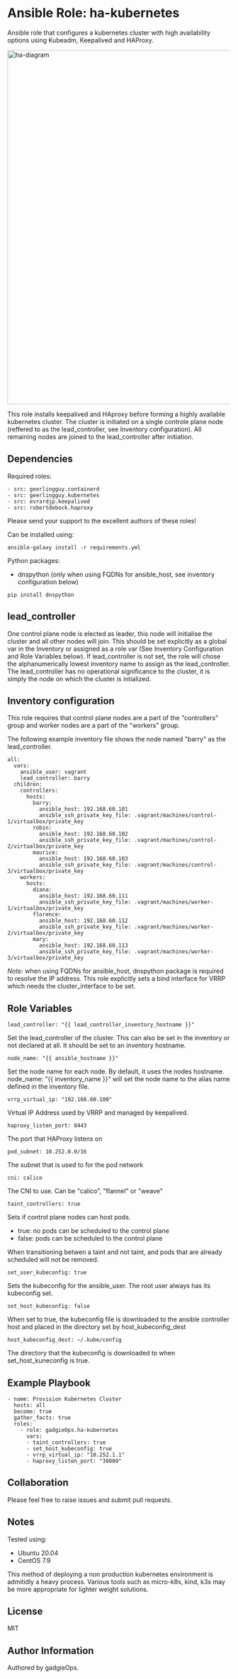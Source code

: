 Ansible Role: ha-kubernetes
=========

Ansible role that configures a kubernetes cluster with high availability options using Kubeadm, Keepalived and HAProxy.


<img src="images/ha-diagram.png" alt="ha-diagram" width="800"/>


This role installs keepalived and HAproxy before forming a highly available kubernetes cluster. The cluster is initiated on a single controle plane node (reffered to as the lead_controller, see Inventory configuration). All remaining nodes are joined to the lead_controller after initiation.

Dependencies
------------

Required roles:
~~~
- src: geerlingguy.containerd
- src: geerlingguy.kubernetes
- src: evrardjp.keepalived
- src: robertdebock.haproxy
~~~

Please send your support to the excellent authors of these roles!

Can be installed using:
~~~
ansible-galaxy install -r requirements.yml
~~~

Python packages:
- dnspython (only when using FQDNs for ansible_host, see inventory configuration below)

~~~
pip install dnspython
~~~

lead_controller
---------------

One control plane node is elected as leader, this node will initialise the cluster and all other nodes will join. This should be set explicitly as a global var in the Inventory or assigned as a role var (See Inventory Configuration and Role Variables below). If lead_controller is not set, the role will chose the alphanumerically lowest inventory name to assign as the lead_controller. The lead_controller has no operational significance to the cluster, it is simply the node on which the cluster is intialized.


Inventory configuration
-----------------------

This role requires that control plane nodes are a part of the "controllers" group and worker nodes are a part of the "workers" group.  


The following example inventory file shows the node named "barry" as the lead_controller.

~~~
all:
  vars:
    ansible_user: vagrant
    lead_controller: barry
  children:
    controllers:
      hosts:
        barry:
          ansible_host: 192.168.60.101
          ansible_ssh_private_key_file: .vagrant/machines/control-1/virtualbox/private_key
        robin:
          ansible_host: 192.168.60.102
          ansible_ssh_private_key_file: .vagrant/machines/control-2/virtualbox/private_key 
        maurice:
          ansible_host: 192.168.60.103
          ansible_ssh_private_key_file: .vagrant/machines/control-3/virtualbox/private_key
    workers:
      hosts:
        diana:
          ansible_host: 192.168.60.111
          ansible_ssh_private_key_file: .vagrant/machines/worker-1/virtualbox/private_key
        florence:
          ansible_host: 192.168.60.112
          ansible_ssh_private_key_file: .vagrant/machines/worker-2/virtualbox/private_key
        mary:
          ansible_host: 192.168.60.113
          ansible_ssh_private_key_file: .vagrant/machines/worker-3/virtualbox/private_key
~~~

*Note:* when using FQDNs for ansible_host, dnspython package is required to resolve the IP address. This role explicitly sets a bind interface for VRRP which needs the cluster_interface to be set. 

Role Variables
--------------
~~~
lead_controller: "{{ lead_controller_inventory_hostname }}"
~~~
Set the lead_controller of the cluster. This can also be set in the inventory or not declared at all. It should be set to an inventory hostname. 

~~~
node_name: "{{ ansible_hostname }}"
~~~
Set the node name for each node. By default, it uses the nodes hostname. node_name: "{{ inventory_name }}" will set the node name to the alias name defined in the inventory file.

~~~
vrrp_virtual_ip: "192.168.60.100"
~~~
Virtual IP Address used by VRRP and managed by keepalived. 

~~~
haproxy_listen_port: 8443
~~~
The port that HAProxy listens on

~~~
pod_subnet: 10.252.0.0/16
~~~
The subnet that is used to for the pod network

~~~
cni: calico
~~~
The CNI to use. Can be "calico", "flannel" or "weave"

~~~
taint_controllers: true
~~~
Sets if control plane nodes can host pods. 
- true: no pods can be scheduled to the control plane
- false: pods can be scheduled to the control plane

When transitioning betwen a taint and not taint, and pods that are already scheduled will not be removed. 

~~~
set_user_kubeconfig: true
~~~
Sets the kubeconfig for the ansible_user. The root user always has its kubeconfig set.

~~~
set_host_kubeconfig: false
~~~
When set to true, the kubeconfig file is downloaded to the ansible controller host and placed in the directory set by host_kubeconfig_dest

~~~
host_kubeconfig_dest: ~/.kube/config
~~~
The directory that the kubeconfig is downloaded to when set_host_kuneconfig is true.

Example Playbook
----------------
~~~
- name: Provision Kubernetes Cluster
  hosts: all
  become: true
  gather_facts: true
  roles:
    - role: gadgieOps.ha-kubernetes
      vars:
      - taint_controllers: true
      - set_host_kubeconfig: true
      - vrrp_virtual_ip: "10.252.1.1"
      - haproxy_listen_port: "38080"
~~~

Collaboration
-------------
Please feel free to raise issues and submit pull requests.

Notes
-----
Tested using:
- Ubuntu 20.04
- CentOS 7.9

This method of deploying a non production kubernetes environment is admitidly a heavy process. Various tools such as micro-k8s, kind, k3s may be more appropriate for lighter weight solutions.

License
-------
MIT

Author Information
------------------
Authored by gadgieOps.
